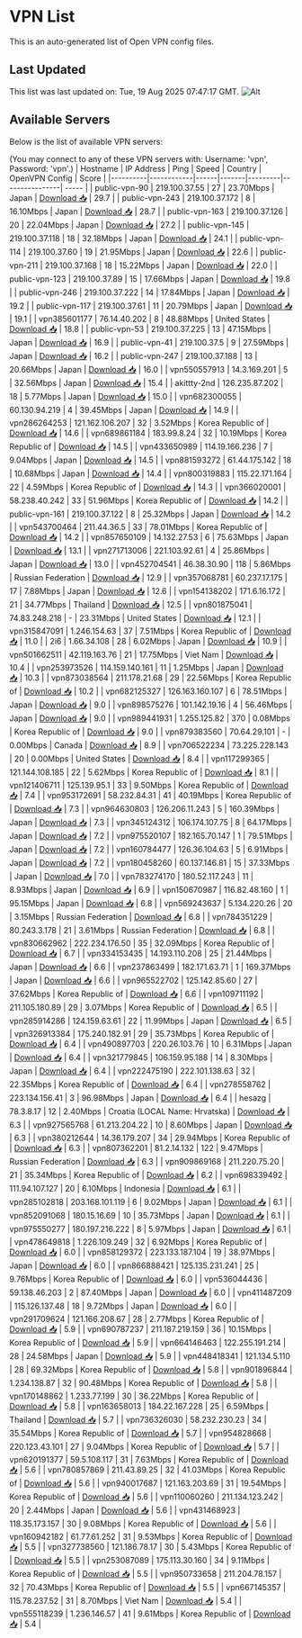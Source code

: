 # VPN List

This is an auto-generated list of Open VPN config files.

## Last Updated

This list was last updated on: Tue, 19 Aug 2025 07:47:17 GMT.
![Alt](https://repobeats.axiom.co/api/embed/186b98318ef1479477931607c1ad7d823f12451f.svg "Repobeats analytics image")

## Available Servers

Below is the list of available VPN servers:

(You may connect to any of these VPN servers with: Username: 'vpn', Password: 'vpn'.)
| Hostname | IP Address | Ping | Speed | Country | OpenVPN Config | Score |
|----------|------------|------|-------|---------|----------------| ----- |
| public-vpn-90 | 219.100.37.55 | 27 | 23.70Mbps | Japan | [Download 📥](./configs/server_0_JP.ovpn) | 29.7 |
| public-vpn-243 | 219.100.37.172 | 8 | 16.10Mbps | Japan | [Download 📥](./configs/server_1_JP.ovpn) | 28.7 |
| public-vpn-163 | 219.100.37.126 | 20 | 22.04Mbps | Japan | [Download 📥](./configs/server_2_JP.ovpn) | 27.2 |
| public-vpn-145 | 219.100.37.118 | 18 | 32.18Mbps | Japan | [Download 📥](./configs/server_3_JP.ovpn) | 24.1 |
| public-vpn-114 | 219.100.37.60 | 19 | 21.95Mbps | Japan | [Download 📥](./configs/server_4_JP.ovpn) | 22.6 |
| public-vpn-211 | 219.100.37.168 | 18 | 15.22Mbps | Japan | [Download 📥](./configs/server_5_JP.ovpn) | 22.0 |
| public-vpn-123 | 219.100.37.89 | 15 | 17.66Mbps | Japan | [Download 📥](./configs/server_6_JP.ovpn) | 19.8 |
| public-vpn-246 | 219.100.37.222 | 14 | 17.84Mbps | Japan | [Download 📥](./configs/server_7_JP.ovpn) | 19.2 |
| public-vpn-117 | 219.100.37.61 | 11 | 20.79Mbps | Japan | [Download 📥](./configs/server_8_JP.ovpn) | 19.1 |
| vpn385601177 | 76.14.40.202 | 8 | 48.88Mbps | United States | [Download 📥](./configs/server_9_US.ovpn) | 18.8 |
| public-vpn-53 | 219.100.37.225 | 13 | 47.15Mbps | Japan | [Download 📥](./configs/server_10_JP.ovpn) | 16.9 |
| public-vpn-41 | 219.100.37.5 | 9 | 27.59Mbps | Japan | [Download 📥](./configs/server_11_JP.ovpn) | 16.2 |
| public-vpn-247 | 219.100.37.188 | 13 | 20.66Mbps | Japan | [Download 📥](./configs/server_12_JP.ovpn) | 16.0 |
| vpn550557913 | 14.3.169.201 | 5 | 32.56Mbps | Japan | [Download 📥](./configs/server_13_JP.ovpn) | 15.4 |
| akittty-2nd | 126.235.87.202 | 18 | 5.77Mbps | Japan | [Download 📥](./configs/server_14_JP.ovpn) | 15.0 |
| vpn682300055 | 60.130.94.219 | 4 | 39.45Mbps | Japan | [Download 📥](./configs/server_15_JP.ovpn) | 14.9 |
| vpn286264253 | 121.162.106.207 | 32 | 3.52Mbps | Korea Republic of | [Download 📥](./configs/server_16_KR.ovpn) | 14.6 |
| vpn689861184 | 183.99.8.24 | 32 | 10.19Mbps | Korea Republic of | [Download 📥](./configs/server_17_KR.ovpn) | 14.5 |
| vpn433650989 | 114.19.166.236 | 7 | 9.04Mbps | Japan | [Download 📥](./configs/server_18_JP.ovpn) | 14.5 |
| vpn881593272 | 61.44.175.142 | 18 | 10.68Mbps | Japan | [Download 📥](./configs/server_19_JP.ovpn) | 14.4 |
| vpn800319883 | 115.22.171.164 | 22 | 4.59Mbps | Korea Republic of | [Download 📥](./configs/server_20_KR.ovpn) | 14.3 |
| vpn366020001 | 58.238.40.242 | 33 | 51.96Mbps | Korea Republic of | [Download 📥](./configs/server_21_KR.ovpn) | 14.2 |
| public-vpn-161 | 219.100.37.122 | 8 | 25.32Mbps | Japan | [Download 📥](./configs/server_22_JP.ovpn) | 14.2 |
| vpn543700464 | 211.44.36.5 | 33 | 78.01Mbps | Korea Republic of | [Download 📥](./configs/server_23_KR.ovpn) | 14.2 |
| vpn857650109 | 14.132.27.53 | 6 | 75.63Mbps | Japan | [Download 📥](./configs/server_24_JP.ovpn) | 13.1 |
| vpn271713006 | 221.103.92.61 | 4 | 25.86Mbps | Japan | [Download 📥](./configs/server_25_JP.ovpn) | 13.0 |
| vpn452704541 | 46.38.30.90 | 118 | 5.86Mbps | Russian Federation | [Download 📥](./configs/server_26_RU.ovpn) | 12.9 |
| vpn357068781 | 60.237.17.175 | 17 | 7.88Mbps | Japan | [Download 📥](./configs/server_27_JP.ovpn) | 12.6 |
| vpn154138202 | 171.6.16.172 | 21 | 34.77Mbps | Thailand | [Download 📥](./configs/server_28_TH.ovpn) | 12.5 |
| vpn801875041 | 74.83.248.218 | - | 23.31Mbps | United States | [Download 📥](./configs/server_29_US.ovpn) | 12.1 |
| vpn315847091 | 1.246.154.63 | 37 | 7.51Mbps | Korea Republic of | [Download 📥](./configs/server_30_KR.ovpn) | 11.0 |
| 2i6 | 1.66.34.108 | 28 | 6.02Mbps | Japan | [Download 📥](./configs/server_31_JP.ovpn) | 10.9 |
| vpn501662511 | 42.119.163.76 | 21 | 17.75Mbps | Viet Nam | [Download 📥](./configs/server_32_VN.ovpn) | 10.4 |
| vpn253973526 | 114.159.140.161 | 11 | 1.25Mbps | Japan | [Download 📥](./configs/server_33_JP.ovpn) | 10.3 |
| vpn873038564 | 211.178.21.68 | 29 | 22.56Mbps | Korea Republic of | [Download 📥](./configs/server_34_KR.ovpn) | 10.2 |
| vpn682125327 | 126.163.160.107 | 6 | 78.51Mbps | Japan | [Download 📥](./configs/server_35_JP.ovpn) | 9.0 |
| vpn898575276 | 101.142.19.16 | 4 | 56.46Mbps | Japan | [Download 📥](./configs/server_36_JP.ovpn) | 9.0 |
| vpn989441931 | 1.255.125.82 | 370 | 0.08Mbps | Korea Republic of | [Download 📥](./configs/server_37_KR.ovpn) | 9.0 |
| vpn879383560 | 70.64.29.101 | - | 0.00Mbps | Canada | [Download 📥](./configs/server_38_CA.ovpn) | 8.9 |
| vpn706522234 | 73.225.228.143 | 20 | 0.00Mbps | United States | [Download 📥](./configs/server_39_US.ovpn) | 8.4 |
| vpn117299365 | 121.144.108.185 | 22 | 5.62Mbps | Korea Republic of | [Download 📥](./configs/server_40_KR.ovpn) | 8.1 |
| vpn121406711 | 125.139.95.1 | 33 | 9.50Mbps | Korea Republic of | [Download 📥](./configs/server_41_KR.ovpn) | 7.4 |
| vpn953172691 | 58.232.84.31 | 41 | 40.19Mbps | Korea Republic of | [Download 📥](./configs/server_42_KR.ovpn) | 7.3 |
| vpn964630803 | 126.206.11.243 | 5 | 160.39Mbps | Japan | [Download 📥](./configs/server_43_JP.ovpn) | 7.3 |
| vpn345124312 | 106.174.107.75 | 8 | 64.17Mbps | Japan | [Download 📥](./configs/server_44_JP.ovpn) | 7.2 |
| vpn975520107 | 182.165.70.147 | 1 | 79.51Mbps | Japan | [Download 📥](./configs/server_45_JP.ovpn) | 7.2 |
| vpn160784477 | 126.36.104.63 | 5 | 6.91Mbps | Japan | [Download 📥](./configs/server_46_JP.ovpn) | 7.2 |
| vpn180458260 | 60.137.146.81 | 15 | 37.33Mbps | Japan | [Download 📥](./configs/server_47_JP.ovpn) | 7.0 |
| vpn783274170 | 180.52.117.243 | 11 | 8.93Mbps | Japan | [Download 📥](./configs/server_48_JP.ovpn) | 6.9 |
| vpn150670987 | 116.82.48.160 | 1 | 95.15Mbps | Japan | [Download 📥](./configs/server_49_JP.ovpn) | 6.8 |
| vpn569243637 | 5.134.220.26 | 20 | 3.15Mbps | Russian Federation | [Download 📥](./configs/server_50_RU.ovpn) | 6.8 |
| vpn784351229 | 80.243.3.178 | 21 | 3.61Mbps | Russian Federation | [Download 📥](./configs/server_51_RU.ovpn) | 6.8 |
| vpn830662962 | 222.234.176.50 | 35 | 32.09Mbps | Korea Republic of | [Download 📥](./configs/server_52_KR.ovpn) | 6.7 |
| vpn334153435 | 14.193.110.208 | 25 | 21.44Mbps | Japan | [Download 📥](./configs/server_53_JP.ovpn) | 6.6 |
| vpn237863499 | 182.171.63.71 | 1 | 169.37Mbps | Japan | [Download 📥](./configs/server_54_JP.ovpn) | 6.6 |
| vpn965522702 | 125.142.85.60 | 27 | 37.62Mbps | Korea Republic of | [Download 📥](./configs/server_55_KR.ovpn) | 6.6 |
| vpn109711192 | 211.105.180.89 | 29 | 3.07Mbps | Korea Republic of | [Download 📥](./configs/server_56_KR.ovpn) | 6.5 |
| vpn285914286 | 124.159.63.61 | 22 | 11.99Mbps | Japan | [Download 📥](./configs/server_57_JP.ovpn) | 6.5 |
| vpn326913384 | 175.240.182.91 | 29 | 35.73Mbps | Korea Republic of | [Download 📥](./configs/server_58_KR.ovpn) | 6.4 |
| vpn490897703 | 220.26.103.76 | 10 | 6.31Mbps | Japan | [Download 📥](./configs/server_59_JP.ovpn) | 6.4 |
| vpn321779845 | 106.159.95.188 | 14 | 8.30Mbps | Japan | [Download 📥](./configs/server_60_JP.ovpn) | 6.4 |
| vpn222475190 | 222.101.138.63 | 32 | 22.35Mbps | Korea Republic of | [Download 📥](./configs/server_61_KR.ovpn) | 6.4 |
| vpn278558762 | 223.134.156.41 | 3 | 96.98Mbps | Japan | [Download 📥](./configs/server_62_JP.ovpn) | 6.4 |
| hesazg | 78.3.8.17 | 12 | 2.40Mbps | Croatia (LOCAL Name: Hrvatska) | [Download 📥](./configs/server_63_HR.ovpn) | 6.3 |
| vpn927565768 | 61.213.204.22 | 10 | 8.60Mbps | Japan | [Download 📥](./configs/server_64_JP.ovpn) | 6.3 |
| vpn380212644 | 14.36.179.207 | 34 | 29.94Mbps | Korea Republic of | [Download 📥](./configs/server_65_KR.ovpn) | 6.3 |
| vpn807362201 | 81.2.14.132 | 122 | 9.47Mbps | Russian Federation | [Download 📥](./configs/server_66_RU.ovpn) | 6.3 |
| vpn909869168 | 211.220.75.20 | 21 | 35.34Mbps | Korea Republic of | [Download 📥](./configs/server_67_KR.ovpn) | 6.2 |
| vpn698339492 | 111.94.107.127 | 20 | 6.10Mbps | Indonesia | [Download 📥](./configs/server_68_ID.ovpn) | 6.1 |
| vpn285102818 | 203.168.101.119 | 6 | 9.02Mbps | Japan | [Download 📥](./configs/server_69_JP.ovpn) | 6.1 |
| vpn852091068 | 180.15.16.69 | 10 | 35.73Mbps | Japan | [Download 📥](./configs/server_70_JP.ovpn) | 6.1 |
| vpn975550277 | 180.197.216.222 | 8 | 5.97Mbps | Japan | [Download 📥](./configs/server_71_JP.ovpn) | 6.1 |
| vpn478649818 | 1.226.109.249 | 32 | 6.92Mbps | Korea Republic of | [Download 📥](./configs/server_72_KR.ovpn) | 6.0 |
| vpn858129372 | 223.133.187.104 | 19 | 38.97Mbps | Japan | [Download 📥](./configs/server_73_JP.ovpn) | 6.0 |
| vpn866888421 | 125.135.231.241 | 25 | 9.76Mbps | Korea Republic of | [Download 📥](./configs/server_74_KR.ovpn) | 6.0 |
| vpn536044436 | 59.138.46.203 | 2 | 87.40Mbps | Japan | [Download 📥](./configs/server_75_JP.ovpn) | 6.0 |
| vpn411487209 | 115.126.137.48 | 18 | 9.72Mbps | Japan | [Download 📥](./configs/server_76_JP.ovpn) | 6.0 |
| vpn291709624 | 121.166.208.67 | 28 | 2.77Mbps | Korea Republic of | [Download 📥](./configs/server_77_KR.ovpn) | 5.9 |
| vpn690787237 | 211.187.219.159 | 36 | 10.15Mbps | Korea Republic of | [Download 📥](./configs/server_78_KR.ovpn) | 5.9 |
| vpn664146463 | 122.255.191.214 | 28 | 24.58Mbps | Japan | [Download 📥](./configs/server_79_JP.ovpn) | 5.9 |
| vpn448418341 | 121.134.5.110 | 28 | 69.32Mbps | Korea Republic of | [Download 📥](./configs/server_80_KR.ovpn) | 5.8 |
| vpn901896844 | 1.234.138.87 | 32 | 90.48Mbps | Korea Republic of | [Download 📥](./configs/server_81_KR.ovpn) | 5.8 |
| vpn170148862 | 1.233.77.199 | 30 | 36.22Mbps | Korea Republic of | [Download 📥](./configs/server_82_KR.ovpn) | 5.8 |
| vpn163658013 | 184.22.167.228 | 25 | 6.59Mbps | Thailand | [Download 📥](./configs/server_83_TH.ovpn) | 5.7 |
| vpn736326030 | 58.232.230.23 | 34 | 35.54Mbps | Korea Republic of | [Download 📥](./configs/server_84_KR.ovpn) | 5.7 |
| vpn954828668 | 220.123.43.101 | 27 | 9.04Mbps | Korea Republic of | [Download 📥](./configs/server_85_KR.ovpn) | 5.7 |
| vpn620191377 | 59.5.108.117 | 31 | 7.63Mbps | Korea Republic of | [Download 📥](./configs/server_86_KR.ovpn) | 5.6 |
| vpn780857869 | 211.43.89.25 | 32 | 41.03Mbps | Korea Republic of | [Download 📥](./configs/server_87_KR.ovpn) | 5.6 |
| vpn940017687 | 121.163.203.69 | 31 | 19.54Mbps | Korea Republic of | [Download 📥](./configs/server_88_KR.ovpn) | 5.6 |
| vpn110060260 | 211.134.123.242 | 20 | 2.44Mbps | Japan | [Download 📥](./configs/server_89_JP.ovpn) | 5.6 |
| vpn431468923 | 118.35.173.157 | 30 | 9.08Mbps | Korea Republic of | [Download 📥](./configs/server_90_KR.ovpn) | 5.6 |
| vpn160942182 | 61.77.61.252 | 31 | 9.53Mbps | Korea Republic of | [Download 📥](./configs/server_91_KR.ovpn) | 5.5 |
| vpn327738560 | 121.186.78.17 | 30 | 5.43Mbps | Korea Republic of | [Download 📥](./configs/server_92_KR.ovpn) | 5.5 |
| vpn253087089 | 175.113.30.160 | 34 | 9.11Mbps | Korea Republic of | [Download 📥](./configs/server_93_KR.ovpn) | 5.5 |
| vpn950733658 | 211.204.78.157 | 32 | 70.43Mbps | Korea Republic of | [Download 📥](./configs/server_94_KR.ovpn) | 5.5 |
| vpn667145357 | 115.78.237.52 | 31 | 8.70Mbps | Viet Nam | [Download 📥](./configs/server_95_VN.ovpn) | 5.4 |
| vpn555118239 | 1.236.146.57 | 41 | 9.61Mbps | Korea Republic of | [Download 📥](./configs/server_96_KR.ovpn) | 5.4 |
